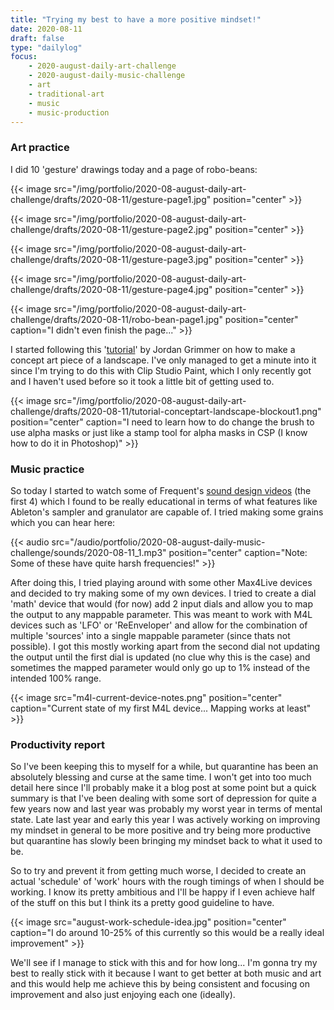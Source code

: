 ```yaml
---
title: "Trying my best to have a more positive mindset!"
date: 2020-08-11
draft: false
type: "dailylog"
focus:
    - 2020-august-daily-art-challenge
    - 2020-august-daily-music-challenge
    - art
    - traditional-art
    - music
    - music-production
---
```


### Art practice

I did 10 'gesture' drawings today and a page of robo-beans:

{{< image src="/img/portfolio/2020-08-august-daily-art-challenge/drafts/2020-08-11/gesture-page1.jpg" position="center" >}}

{{< image src="/img/portfolio/2020-08-august-daily-art-challenge/drafts/2020-08-11/gesture-page2.jpg" position="center" >}}

{{< image src="/img/portfolio/2020-08-august-daily-art-challenge/drafts/2020-08-11/gesture-page3.jpg" position="center" >}}

{{< image src="/img/portfolio/2020-08-august-daily-art-challenge/drafts/2020-08-11/gesture-page4.jpg" position="center" >}}

{{< image src="/img/portfolio/2020-08-august-daily-art-challenge/drafts/2020-08-11/robo-bean-page1.jpg" position="center" caption="I didn't even finish the page..." >}}

I started following this '[tutorial](https://www.youtube.com/watch?v=e8OPmP75HJU)' by Jordan Grimmer on how to make a concept art piece of a landscape. I've only managed to get a minute into it since I'm trying to do this with Clip Studio Paint, which I only recently got and I haven't used before so it took a little bit of getting used to.

{{< image src="/img/portfolio/2020-08-august-daily-art-challenge/drafts/2020-08-11/tutorial-conceptart-landscape-blockout1.png" position="center" caption="I need to learn how to do change the brush to use alpha masks or just like a stamp tool for alpha masks in CSP (I know how to do it in Photoshop)" >}}

### Music practice

So today I started to watch some of Frequent's [sound design videos](https://www.youtube.com/playlist?list=PLz5i4zcrOsfWN218LT4jhjwhhMly4Z16n) (the first 4) which I found to be really educational in terms of what features like Ableton's sampler and granulator are capable of. I tried making some grains which you can hear here:

{{< audio src="/audio/portfolio/2020-08-august-daily-music-challenge/sounds/2020-08-11_1.mp3" position="center" caption="Note: Some of these have quite harsh frequencies!" >}}

After doing this, I tried playing around with some other Max4Live devices and decided to try making some of my own devices. I tried to create a dial 'math' device that would (for now) add 2 input dials and allow you to map the output to any mappable parameter. This was meant to work with M4L devices such as 'LFO' or 'ReEnveloper' and allow for the combination of multiple 'sources' into a single mappable parameter (since thats not possible). I got this mostly working apart from the second dial not updating the output until the first dial is updated (no clue why this is the case) and sometimes the mapped parameter would only go up to 1% instead of the intended 100% range.

{{< image src="m4l-current-device-notes.png" position="center" caption="Current state of my first M4L device... Mapping works at least" >}}

### Productivity report

So I've been keeping this to myself for a while, but quarantine has been an absolutely blessing and curse at the same time. I won't get into too much detail here since I'll probably make it a blog post at some point but a quick summary is that I've been dealing with some sort of depression for quite a few years now and last year was probably my worst year in terms of mental state. Late last year and early this year I was actively working on improving my mindset in general to be more positive and try being more productive but quarantine has slowly been bringing my mindset back to what it used to be.

So to try and prevent it from getting much worse, I decided to create an actual 'schedule' of 'work' hours with the rough timings of when I should be working. I know its pretty ambitious and I'll be happy if I even achieve half of the stuff on this but I think its a pretty good guideline to have.

{{< image src="august-work-schedule-idea.jpg" position="center" caption="I do around 10-25% of this currently so this would be a really ideal improvement" >}}

We'll see if I manage to stick with this and for how long... I'm gonna try my best to really stick with it because I want to get better at both music and art and this would help me achieve this by being consistent and focusing on improvement and also just enjoying each one (ideally).